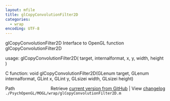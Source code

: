 ```yaml
---
layout: mfile
title: glCopyConvolutionFilter2D
categories:
  - wrap
encoding: UTF-8
---
```


glCopyConvolutionFilter2D  Interface to OpenGL function glCopyConvolutionFilter2D

usage:  glCopyConvolutionFilter2D( target, internalformat, x, y, width, height )

C function:  void glCopyConvolutionFilter2D(GLenum target, GLenum internalformat, GLint x, GLint y, GLsizei width, GLsizei height)


<div class="code_header" style="text-align:right;">
  <span style="float:left;">Path&nbsp;&nbsp;</span> <span class="counter">Retrieve <a href=
  "https://raw.github.com/Psychtoolbox-3/Psychtoolbox-3/beta/./PsychOpenGL/MOGL/wrap/glCopyConvolutionFilter2D.m">current version from GitHub</a> | View <a href=
  "https://github.com/Psychtoolbox-3/Psychtoolbox-3/commits/beta/./PsychOpenGL/MOGL/wrap/glCopyConvolutionFilter2D.m">changelog</a></span>
</div>
<div class="code">
  <code>./PsychOpenGL/MOGL/wrap/glCopyConvolutionFilter2D.m</code>
</div>
